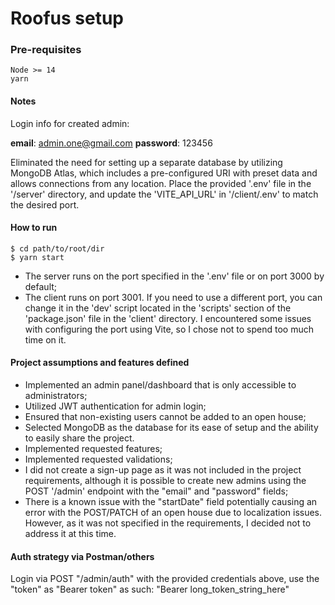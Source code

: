 # Roofus setup

### Pre-requisites

    Node >= 14
    yarn

#### Notes

Login info for created admin:

**email**: admin.one@gmail.com
**password**: 123456

Eliminated the need for setting up a separate database by utilizing MongoDB Atlas, which includes a pre-configured URI with preset data and allows connections from any location.
Place the provided '.env' file in the '/server' directory, and update the 'VITE_API_URL' in '/client/.env' to match the desired port.

#### How to run

    $ cd path/to/root/dir
    $ yarn start

- The server runs on the port specified in the '.env' file or on port 3000 by default;
- The client runs on port 3001. If you need to use a different port, you can change it in the 'dev' script located in the 'scripts' section of the 'package.json' file in the 'client' directory. I encountered some issues with configuring the port using Vite, so I chose not to spend too much time on it.

#### Project assumptions and features defined

- Implemented an admin panel/dashboard that is only accessible to administrators;
- Utilized JWT authentication for admin login;
- Ensured that non-existing users cannot be added to an open house;
- Selected MongoDB as the database for its ease of setup and the ability to easily share the project.
- Implemented requested features;
- Implemented requested validations;
- I did not create a sign-up page as it was not included in the project requirements, although it is possible to create new admins using the POST '/admin' endpoint with the "email" and "password" fields;
- There is a known issue with the "startDate" field potentially causing an error with the POST/PATCH of an open house due to localization issues. However, as it was not specified in the requirements, I decided not to address it at this time.

#### Auth strategy via Postman/others

Login via POST "/admin/auth" with the provided credentials above, use the "token" as "Bearer token" as such: "Bearer long_token_string_here"
